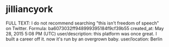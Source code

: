 # jilliancyork

FULL TEXT: I do not recommend searching "this isn't freedom of speech" on Twitter.
Formula: ba6073032ff948999395184f9cf39b55
created_at: May 28, 2015 5:08 PM (UTC)
user/description: this platform was once great. I built a career off it. now it's run by an overgrown baby.
user/location: Berlin